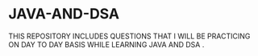 # JAVA-AND-DSA
THIS REPOSITORY INCLUDES QUESTIONS THAT I WILL BE PRACTICING ON DAY TO DAY BASIS WHILE LEARNING JAVA AND DSA .
